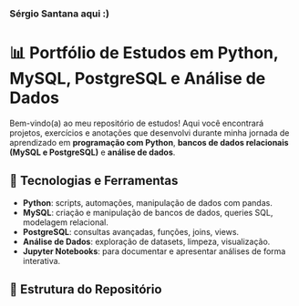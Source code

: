 ### Sérgio Santana aqui :)

# 📊 Portfólio de Estudos em Python, MySQL, PostgreSQL e Análise de Dados

Bem-vindo(a) ao meu repositório de estudos! Aqui você encontrará projetos, exercícios e anotações que desenvolvi durante minha jornada de aprendizado em **programação com Python**, **bancos de dados relacionais (MySQL e PostgreSQL)** e **análise de dados**.

## 🚀 Tecnologias e Ferramentas

- **Python**: scripts, automações, manipulação de dados com pandas.
- **MySQL**: criação e manipulação de bancos de dados, queries SQL, modelagem relacional.
- **PostgreSQL**: consultas avançadas, funções, joins, views.
- **Análise de Dados**: exploração de datasets, limpeza, visualização.
- **Jupyter Notebooks**: para documentar e apresentar análises de forma interativa.

## 📁 Estrutura do Repositório








